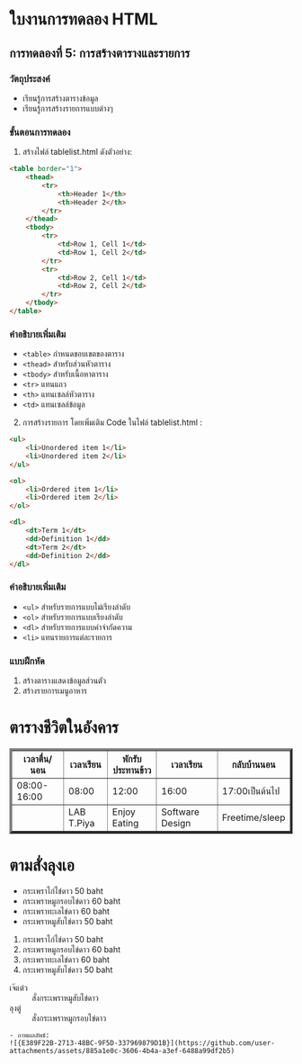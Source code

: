 # ใบงานการทดลอง HTML

## การทดลองที่ 5: การสร้างตารางและรายการ
### วัตถุประสงค์
- เรียนรู้การสร้างตารางข้อมูล
- เรียนรู้การสร้างรายการแบบต่างๆ

### ขั้นตอนการทดลอง
1. สร้างไฟล์ tablelist.html ดังตัวอย่าง:
```html
<table border="1">
    <thead>
        <tr>
            <th>Header 1</th>
            <th>Header 2</th>
        </tr>
    </thead>
    <tbody>
        <tr>
            <td>Row 1, Cell 1</td>
            <td>Row 1, Cell 2</td>
        </tr>
        <tr>
            <td>Row 2, Cell 1</td>
            <td>Row 2, Cell 2</td>
        </tr>
    </tbody>
</table>
```

### คำอธิบายเพิ่มเติม
- `<table>` กำหนดขอบเขตของตาราง
- `<thead>` สำหรับส่วนหัวตาราง
- `<tbody>` สำหรับเนื้อหาตาราง
- `<tr>` แทนแถว
- `<th>` แทนเซลล์หัวตาราง
- `<td>` แทนเซลล์ข้อมูล

2. การสร้างรายการ โดยเพิ่มเติม Code ในไฟล์ tablelist.html :
```html
<ul>
    <li>Unordered item 1</li>
    <li>Unordered item 2</li>
</ul>

<ol>
    <li>Ordered item 1</li>
    <li>Ordered item 2</li>
</ol>

<dl>
    <dt>Term 1</dt>
    <dd>Definition 1</dd>
    <dt>Term 2</dt>
    <dd>Definition 2</dd>
</dl>
```

### คำอธิบายเพิ่มเติม
- `<ul>` สำหรับรายการแบบไม่เรียงลำดับ
- `<ol>` สำหรับรายการแบบเรียงลำดับ
- `<dl>` สำหรับรายการแบบคำจำกัดความ
- `<li>` แทนรายการแต่ละรายการ

### แบบฝึกหัด
1. สร้างตารางแสดงข้อมูลส่วนตัว
2. สร้างรายการเมนูอาหาร

<table border="4">
    <h1>ตารางชีวิตในอังคาร</h1>
    <thead>
        <tr>
            <th>เวลาตื่น/นอน</th>
            <th>เวลาเรียน</th>
            <th>พักรับประทานข้าว</th>
            <th>เวลาเรียน</th>
            <th>กลับบ้านนอน</th>
        </tr>
    </thead>
    <tbody>
        <tr>
            <td>08:00-16:00</td>
            <td>08:00</td>
            <td>12:00</td>
            <td>16:00</td>
            <td>17:00เป็นต้นไป</td>
        </tr>
        <tr>
            <td></td>
            <td>LAB T.Piya</td>
            <td>Enjoy Eating</td>
            <td>Software Design</td>
            <td>Freetime/sleep</td>
        </tr>
    </tbody>
</table>
<h1>ตามสั่งลุงเอ</h1>
<ul>
    <li>กระเพราไก่ไข่ดาว 50 baht</li>
    <li>กระเพราหมูกรอบไข่ดาว 60 baht</li>
    <li>กระเพราทะเลไข่ดาว 60 baht</li>
    <li>กระเพราหมูสับไข่ดาว 50 baht</li>
</ul>

<ol>
    <li>กระเพราไก่ไข่ดาว 50 baht</li>
    <li>กระเพราหมูกรอบไข่ดาว 60 baht</li>
    <li>กระเพราทะเลไข่ดาว 60 baht</li>
    <li>กระเพราหมูสับไข่ดาว 50 baht</li>
</ol>

<dl>
    <dt>เจ๊แต๋ว</dt>
    <dd>สั่งกระเพราหมูสับไข่ดาว</dd>
    <dt>ลุงตู่</dt>
    <dd>สั่งกระเพราหมูกรอบไข่ดาว</dd>
</dl>

```
- ภาพผลลัพธ์:
![{E389F22B-2713-48BC-9F5D-337969879D1B}](https://github.com/user-attachments/assets/885a1e0c-3606-4b4a-a3ef-6488a99df2b5)


